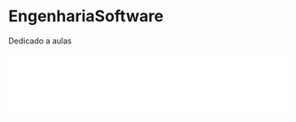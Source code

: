 # EngenhariaSoftware
Dedicado a aulas

![Linguagens de Programação Usadas no Repositório](https://raw.githubusercontent.com/sophialberton/engenhariaSoftware/main/metrics.languages.svg)
